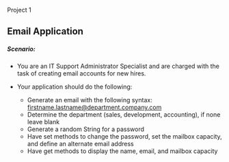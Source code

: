 Project 1

## Email Application

##### Scenario:

- You are an IT Support Administrator Specialist and are charged with the task of creating email accounts for new hires.

- Your application should do the following:
  - Generate an email with the following syntax: firstname.lastname@department.company.com
  - Determine the department (sales, development, accounting), if none leave blank
  - Generate a random String for a password
  - Have set methods to change the password, set the mailbox capacity, and define an alternate email address
  - Have get methods to display the name, email, and mailbox capacity

